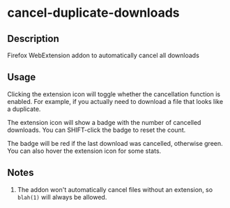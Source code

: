 # cancel-duplicate-downloads

## Description

Firefox WebExtension addon to automatically cancel all downloads

## Usage

Clicking the extension icon will toggle whether the cancellation function is enabled. For example, if you actually need to download a file that looks like a duplicate.

The extension icon will show a badge with the number of cancelled downloads. You can SHIFT-click the badge to reset the count.

The badge will be red if the last download was cancelled, otherwise green. You can also hover the extension icon for some stats.

## Notes

1. The addon won't automatically cancel files without an extension, so `blah(1)` will always be allowed.
